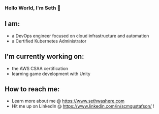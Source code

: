 ### Hello World, I'm Seth 👋

## I am: 
- a DevOps engineer focused on cloud infrastructure and automation
- a Certified Kubernetes Administrator

## I'm currently working on:
- the AWS CSAA certification
- learning game development with Unity

## How to reach me: 
- Learn more about me @ https://www.sethwashere.com
- Hit me up on LinkedIn @ https://www.linkedin.com/in/scmgustafson/ !
